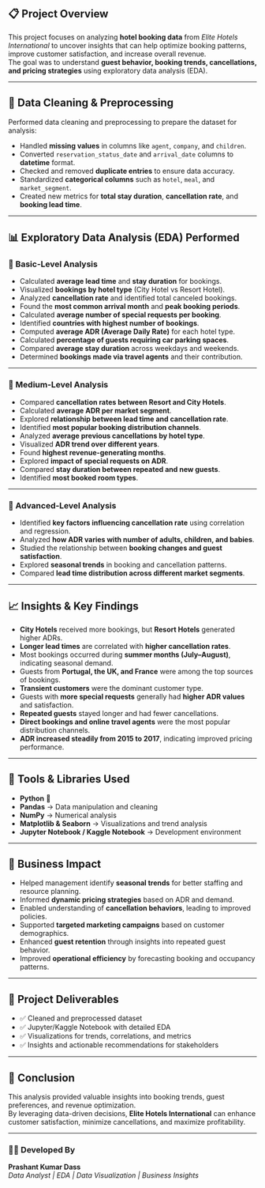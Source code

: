 ## 📋 Project Overview  
This project focuses on analyzing **hotel booking data** from *Elite Hotels International* to uncover insights that can help optimize booking patterns, improve customer satisfaction, and increase overall revenue.  
The goal was to understand **guest behavior, booking trends, cancellations, and pricing strategies** using exploratory data analysis (EDA).  

---

## 🧹 Data Cleaning & Preprocessing  
Performed data cleaning and preprocessing to prepare the dataset for analysis:  
- Handled **missing values** in columns like `agent`, `company`, and `children`.  
- Converted `reservation_status_date` and `arrival_date` columns to **datetime** format.  
- Checked and removed **duplicate entries** to ensure data accuracy.  
- Standardized **categorical columns** such as `hotel`, `meal`, and `market_segment`.  
- Created new metrics for **total stay duration**, **cancellation rate**, and **booking lead time**.  

---

## 📊 Exploratory Data Analysis (EDA) Performed  

### 🔹 Basic-Level Analysis  
- Calculated **average lead time** and **stay duration** for bookings.  
- Visualized **bookings by hotel type** (City Hotel vs Resort Hotel).  
- Analyzed **cancellation rate** and identified total canceled bookings.  
- Found the **most common arrival month** and **peak booking periods**.  
- Calculated **average number of special requests per booking**.  
- Identified **countries with highest number of bookings**.  
- Computed **average ADR (Average Daily Rate)** for each hotel type.  
- Calculated **percentage of guests requiring car parking spaces**.  
- Compared **average stay duration** across weekdays and weekends.  
- Determined **bookings made via travel agents** and their contribution.  

---

### 🔹 Medium-Level Analysis  
- Compared **cancellation rates between Resort and City Hotels**.  
- Calculated **average ADR per market segment**.  
- Explored **relationship between lead time and cancellation rate**.  
- Identified **most popular booking distribution channels**.  
- Analyzed **average previous cancellations by hotel type**.  
- Visualized **ADR trend over different years**.  
- Found **highest revenue-generating months**.  
- Explored **impact of special requests on ADR**.  
- Compared **stay duration between repeated and new guests**.  
- Identified **most booked room types**.  

---

### 🔹 Advanced-Level Analysis  
- Identified **key factors influencing cancellation rate** using correlation and regression.  
- Analyzed **how ADR varies with number of adults, children, and babies**.  
- Studied the relationship between **booking changes and guest satisfaction**.  
- Explored **seasonal trends** in booking and cancellation patterns.  
- Compared **lead time distribution across different market segments**.  

---

## 📈 Insights & Key Findings  
- **City Hotels** received more bookings, but **Resort Hotels** generated higher ADRs.  
- **Longer lead times** are correlated with **higher cancellation rates**.  
- Most bookings occurred during **summer months (July–August)**, indicating seasonal demand.  
- Guests from **Portugal, the UK, and France** were among the top sources of bookings.  
- **Transient customers** were the dominant customer type.  
- Guests with **more special requests** generally had **higher ADR values** and satisfaction.  
- **Repeated guests** stayed longer and had fewer cancellations.  
- **Direct bookings and online travel agents** were the most popular distribution channels.  
- **ADR increased steadily from 2015 to 2017**, indicating improved pricing performance.  

---

## 🧠 Tools & Libraries Used  
- **Python** 🐍  
- **Pandas** → Data manipulation and cleaning  
- **NumPy** → Numerical analysis  
- **Matplotlib & Seaborn** → Visualizations and trend analysis  
- **Jupyter Notebook / Kaggle Notebook** → Development environment  

---

## 💼 Business Impact  
- Helped management identify **seasonal trends** for better staffing and resource planning.  
- Informed **dynamic pricing strategies** based on ADR and demand.  
- Enabled understanding of **cancellation behaviors**, leading to improved policies.  
- Supported **targeted marketing campaigns** based on customer demographics.  
- Enhanced **guest retention** through insights into repeated guest behavior.  
- Improved **operational efficiency** by forecasting booking and occupancy patterns.  

---

## 📂 Project Deliverables  
- ✅ Cleaned and preprocessed dataset  
- ✅ Jupyter/Kaggle Notebook with detailed EDA  
- ✅ Visualizations for trends, correlations, and metrics  
- ✅ Insights and actionable recommendations for stakeholders  

---

## 🏁 Conclusion  
This analysis provided valuable insights into booking trends, guest preferences, and revenue optimization.  
By leveraging data-driven decisions, **Elite Hotels International** can enhance customer satisfaction, minimize cancellations, and maximize profitability.  

---

### 👨‍💻 Developed By  
**Prashant Kumar Dass**  
_Data Analyst | EDA | Data Visualization | Business Insights_  
